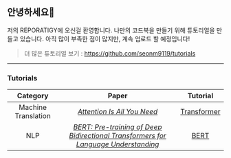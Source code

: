 ## 안녕하세요👋


저의 REPORATIGY에 오신걸 환영합니다. 나만의 코드북을 만들기 위해 튜토리얼을 만들고 있습니다. 아직 많이 부족한 점이 많지만, 계속 업로드 할 예정입니다! 
> 더 많은 튜토리얼 보기 : https://github.com/seonm9119/tutorials
---
### Tutorials
Category | Paper | Tutorial
:---: | :---: | :---:
Machine Translation| [_Attention Is All You Need_](https://arxiv.org/abs/1706.03762)| [Transformer](https://github.com/seonm9119/tutorials/blob/main/Transformer.ipynb)
NLP|[_BERT: Pre-training of Deep Bidirectional Transformers for Language Understanding_](https://arxiv.org/abs/1810.04805)|[BERT](https://github.com/seonm9119/tutorials/blob/main/BERT.ipynb)|







